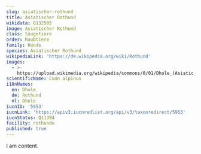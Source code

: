 ```yaml
---
slug: asiatischer-rothund
title: Asiatischer Rothund
wikidata: Q132585
image: Asiatischer Rothund
class: Säugetiere
order: Raubtiere
family: Hunde
species: Asiatischer Rothund
wikipediaLink: 'https://de.wikipedia.org/wiki/Rothund'
images:
  - >-
    https://upload.wikimedia.org/wikipedia/commons/0/01/Dhole_(Asiatic_wild_dog)_cropped.jpg
scientificName: Cuon alpinus
i18nNames:
  en: Dhole
  de: Rothund
  nl: Dhole
iucnID: '5953'
iucnLink: 'https://apiv3.iucnredlist.org/api/v3/taxonredirect/5953'
iucnStatus: Q11394
facility: rothunde
published: true
---
```


I am content.
